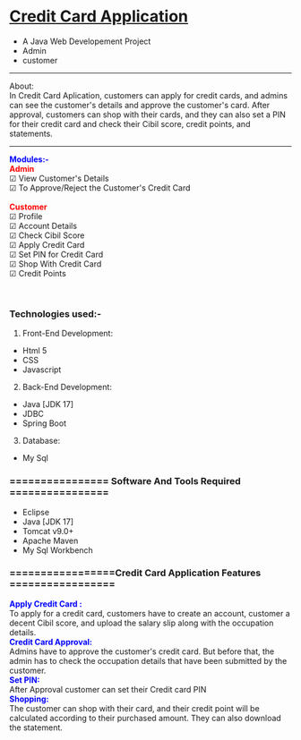 # <a href="" target="_blank">Credit Card Application</a> 
- A Java Web Developement Project
- Admin
- customer


<hr>
<bold>About:</bold><br>
 In Credit Card Aplication, customers can apply for credit cards, and admins can see the customer's details and approve the customer's card. After approval, customers can shop with their cards, and they can also set a PIN for their credit card and check their Cibil score, credit points, and statements.
<hr>

<span style="color:blue">**Modules:-**</span><br>
<span style="color:red">**Admin**</span><br>
<span>&#9745;</span> View Customer's Details<br>
<span>&#9745;</span> To Approve/Reject the Customer's Credit Card<br>
<br>
<span style="color:red">**Customer**</span><br>
<span>&#9745;</span> Profile<br>
<span>&#9745;</span> Account Details<br>
<span>&#9745;</span> Check Cibil Score<br>
<span>&#9745;</span> Apply Credit Card<br>
<span>&#9745;</span> Set PIN for Credit Card<br>
<span>&#9745;</span> Shop With Credit Card<br>
<span>&#9745;</span> Credit Points<br>


<br>




### Technologies used:-
1. Front-End Development:
- Html 5
- CSS
- Javascript

2. Back-End Development:
- Java [JDK 17]
- JDBC
- Spring Boot

3. Database:
- My Sql

### ================ Software And Tools Required ================
- Eclipse
- Java [JDK 17]
- Tomcat v9.0+
- Apache Maven
- My Sql Workbench


### =================Credit Card Application Features  =================
<span style="color:blue">**Apply Credit Card :**</span><br>
     To apply for a credit card, customers have to create an account, customer a decent Cibil score, and upload the salary slip along with the occupation details.<br>
<span style="color:blue">**Credit Card Approval:**</span><br>
     Admins have to approve the customer's credit card. But before that, the admin has to check the occupation details that have been submitted by the customer.<br>
<span style="color:blue">**Set PIN:**</span><br>
    After Approval customer can set their Credit card PIN<br>
<span style="color:blue">**Shopping:**</span><br>
   The customer can shop with their card, and their credit point will be calculated according to their purchased amount. They can also download the statement.



